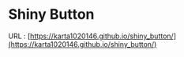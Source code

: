 # Shiny Button

URL :  [https://karta1020146.github.io/shiny_button/](https://karta1020146.github.io/shiny_button/) 
<!-- 
## Recommended IDE Setup
- [VS Code](https://code.visualstudio.com/) + [Volar](https://marketplace.visualstudio.com/items?itemName=Vue.volar) (and disable Vetur) + [TypeScript Vue Plugin (Volar)](https://marketplace.visualstudio.com/items?itemName=Vue.vscode-typescript-vue-plugin). -->
